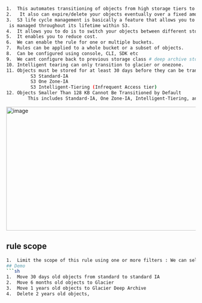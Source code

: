 ```sh
1.  This automates transitioning of objects from high storage tiers to low storage tiers.
2.	 It also can expire/delete your objects eventually over a fixed amount of time.
3.  S3 life cycle management is basically a feature that allows you to specify rules that define how your object
 is managed throughout its lifetime within S3.
4.  It allows you to do is to switch your objects between different storage classes.
5.  It enables you to reduce cost.
6.  We can enable the rule for one or multiple buckets.
7.  Rules can be applied to a whole bucket or a subset of objects.
8.  Can be configured using console, CLI, SDK etc
9.  We cant configure back to previous storage class # deep archive storage class can't be transitioned back
10. Intelligent tearing can only transition to glacier or onezone.
11. Objects must be stored for at least 30 days before they can be transitioned to:
         S3 Standard-IA
         S3 One Zone-IA
         S3 Intelligent-Tiering (Infrequent Access tier)
12. Objects Smaller Than 128 KB Cannot Be Transitioned by Default
        This includes Standard-IA, One Zone-IA, Intelligent-Tiering, and Glacier classes.
```
<img width="1064" height="328" alt="image" src="https://github.com/user-attachments/assets/3955666e-ce50-47c8-b29b-17a0300691c5" />


## rule scope
```sh
1.  Limit the scope of this rule using one or more filters : We can select one or more object by mentioning the folder name in below prefix filed 
## Demo
```sh
1.	Move 30 days old objects from standard to standard IA
2.	Move 6 months old objects to Glacier
3.	Move 1 years old objects to Glacier Deep Archive
4.	Delete 2 years old objects,
```
